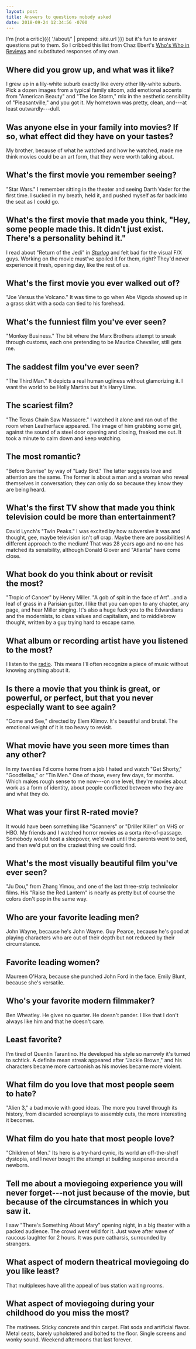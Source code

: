 ```yaml
---
layout: post
title: Answers to questions nobody asked
date: 2018-09-24 12:34:56 -0700
---
```

I'm [not a critic]({{ '/about/' | prepend: site.url }}) but it's fun to answer questions put to them. So I cribbed this list from Chaz Ebert's [Who's Who in Reviews](https://www.rogerebert.com/chazs-blog/whos-who-in-reviews-table-of-contents) and substituted responses of my own.

## Where did you grow up, and what was it&nbsp;like?
I grew up in a lily-white suburb exactly like every other lily-white suburb. Pick a dozen images from a typical family sitcom, add emotional accents from "American Beauty" and "The Ice Storm," mix in the aesthetic sensibility of "Pleasantville," and you got it. My hometown was pretty, clean, and---at least outwardly---dull.

## Was anyone else in your family into movies? If so, what effect did they have on your&nbsp;tastes?
My brother, because of what he watched and how he watched, made me think movies could be an art form, that they were worth talking about.

## What's the first movie you remember&nbsp;seeing?
"Star Wars." I remember sitting in the theater and seeing Darth Vader for the first time. I sucked in my breath, held it, and pushed myself as far back into the seat as I could go.

## What's the first movie that made you think, "Hey, some people made this. It didn't just exist. There's a personality behind&nbsp;it."
I read about "Return of the Jedi" in [_Starlog_](https://archive.org/details/starlog_magazine-080?q=return+of+the+jedi) and felt bad for the visual F/X guys. Working on the movie must've spoiled it for them, right? They'd never experience it fresh, opening day, like the rest of us.

## What's the first movie you ever walked out&nbsp;of?
"Joe Versus the Volcano." It was time to go when Abe Vigoda showed up in a grass skirt with a soda can tied to his forehead.

## What's the funniest film you've ever&nbsp;seen?
"Monkey Business." The bit where the Marx Brothers attempt to sneak through customs, each one pretending to be Maurice Chevalier, still gets me.

## The saddest film you've ever&nbsp;seen?
"The Third Man." It depicts a real human ugliness without glamorizing it. I want the world to be Holly Martins but it's Harry Lime.

## The scariest film?
"The Texas Chain Saw Massacre." I watched it alone and ran out of the room when Leatherface appeared. The image of him grabbing some girl, against the sound of a steel door opening and closing, freaked me out. It took a minute to calm down and keep watching.

## The most romantic?
"Before Sunrise" by way of "Lady Bird." The latter suggests love and attention are the same. The former is about a man and a woman who reveal themselves in conversation; they can only do so because they know they are being heard.

## What's the first TV show that made you think television could be more than&nbsp;entertainment?
David Lynch's "Twin Peaks." I was excited by how subversive it was and thought, gee, maybe television isn't _all_ crap. Maybe there are possibilities! A different approach to the medium! That was 28 years ago and no one has matched its sensibility, although Donald Glover and "Atlanta" have come close.

## What book do you think about or revisit the&nbsp;most?
"Tropic of Cancer" by Henry Miller. "A gob of spit in the face of Art"...and a leaf of grass in a Parisian gutter. I like that you can open to any chapter, any page, and hear Miller singing. It's also a huge fuck you to the Edwardians and the modernists, to class values and capitalism, and to middlebrow thought, written by a guy trying hard to escape same.

## What album or recording artist have you listened to the&nbsp;most?
I listen to the [radio](http://radio.garden/). This means I'll often recognize a piece of music without knowing anything about it.

## Is there a movie that you think is great, or powerful, or perfect, but that you never especially want to see&nbsp;again?
"Come and See," directed by Elem Klimov. It's beautiful and brutal. The emotional weight of it is too heavy to revisit.

## What movie have you seen more times than any&nbsp;other?
In my twenties I'd come home from a job I hated and watch "Get Shorty," "Goodfellas," or "Tin Men." One of those, every few days, for months. Which makes rough sense to me now---on one level, they're movies about work as a form of identity, about people conflicted between who they are and what they&nbsp;do.

## What was your first R-rated movie?
It would have been something like "Scanners" or "Driller Killer" on VHS or HBO. My friends and I watched horror movies as a sorta rite-of-passage. Somebody would host a sleepover, we'd wait until the parents went to bed, and then we'd put on the craziest thing we could find.

## What's the most visually beautiful film you've ever&nbsp;seen?
"Ju Dou," from Zhang Yimou, and one of the last three-strip technicolor films. His "Raise the Red Lantern" is nearly as pretty but of course the colors don't pop in the same way.

## Who are your favorite leading&nbsp;men?
John Wayne, because he's John Wayne. Guy Pearce, because he's good at playing characters who are out of their depth but not reduced by their circumstance.

## Favorite leading women?
Maureen O'Hara, because she punched John Ford in the face. Emily Blunt, because she's versatile.  

## Who's your favorite modern&nbsp;filmmaker?
Ben Wheatley. He gives no quarter. He doesn't pander. I like that I don't always like him and that he doesn't care.

## Least favorite?
I'm tired of Quentin Tarantino. He developed his style so narrowly it's turned to schtick. A definite mean streak appeared after "Jackie Brown," and his characters became more cartoonish as his movies became more violent.

## What film do you love that most people seem to&nbsp;hate?
"Alien 3," a bad movie with good ideas. The more you travel through its history, from discarded screenplays to assembly cuts, the more interesting it becomes.

## What film do you hate that most people&nbsp;love?
"Children of Men." Its hero is a try-hard cynic, its world an off-the-shelf dystopia, and I never bought the attempt at building suspense around a newborn.

## Tell me about a moviegoing experience you will never forget---not just because of the movie, but because of the circumstances in which you saw&nbsp;it.
I saw "There's Something About Mary" opening night, in a big theater with a packed audience. The crowd went wild for it. Just wave after wave of raucous laughter for 2 hours. It was pure catharsis, surrounded by strangers.

## What aspect of modern theatrical moviegoing do you like&nbsp;least?
That multiplexes have all the appeal of bus station waiting rooms.

## What aspect of moviegoing during your childhood do you miss the&nbsp;most?
The matinees. Sticky concrete and thin carpet. Flat soda and artificial flavor. Metal seats, barely upholstered and bolted to the floor. Single screens and wonky sound. Weekend afternoons that last forever.
